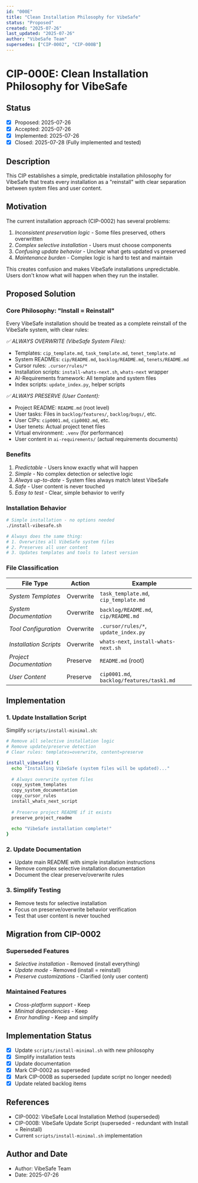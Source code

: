 ```yaml
---
id: "000E"
title: "Clean Installation Philosophy for VibeSafe"
status: "Proposed"
created: "2025-07-26"
last_updated: "2025-07-26"
author: "VibeSafe Team"
supersedes: ["CIP-0002", "CIP-000B"]
---
```


# CIP-000E: Clean Installation Philosophy for VibeSafe

## Status

- [x] Proposed: 2025-07-26
- [x] Accepted: 2025-07-26
- [x] Implemented: 2025-07-26
- [x] Closed: 2025-07-28 (Fully implemented and tested)

## Description

This CIP establishes a simple, predictable installation philosophy for VibeSafe that treats every installation as a "reinstall" with clear separation between system files and user content.

## Motivation

The current installation approach (CIP-0002) has several problems:

1. *Inconsistent preservation logic* - Some files preserved, others overwritten
2. *Complex selective installation* - Users must choose components
3. *Confusing update behavior* - Unclear what gets updated vs preserved
4. *Maintenance burden* - Complex logic is hard to test and maintain

This creates confusion and makes VibeSafe installations unpredictable. Users don't know what will happen when they run the installer.

## Proposed Solution

### Core Philosophy: "Install = Reinstall"

Every VibeSafe installation should be treated as a complete reinstall of the VibeSafe system, with clear rules:

*✅ ALWAYS OVERWRITE (VibeSafe System Files):*
- Templates: `cip_template.md`, `task_template.md`, `tenet_template.md`
- System READMEs: `cip/README.md`, `backlog/README.md`, `tenets/README.md`
- Cursor rules: `.cursor/rules/*` 
- Installation scripts: `install-whats-next.sh`, `whats-next` wrapper
- AI-Requirements framework: All template and system files
- Index scripts: `update_index.py`, helper scripts

*✅ ALWAYS PRESERVE (User Content):*
- Project README: `README.md` (root level)
- User tasks: Files in `backlog/features/`, `backlog/bugs/`, etc.
- User CIPs: `cip0001.md`, `cip0002.md`, etc.
- User tenets: Actual project tenet files
- Virtual environment: `.venv` (for performance)
- User content in `ai-requirements/` (actual requirements documents)

### Benefits

1. *Predictable* - Users know exactly what will happen
2. *Simple* - No complex detection or selective logic
3. *Always up-to-date* - System files always match latest VibeSafe
4. *Safe* - User content is never touched
5. *Easy to test* - Clear, simple behavior to verify

### Installation Behavior

```bash
# Simple installation - no options needed
./install-vibesafe.sh

# Always does the same thing:
# 1. Overwrites all VibeSafe system files  
# 2. Preserves all user content
# 3. Updates templates and tools to latest version
```

### File Classification

| File Type | Action | Example |
|-----------|--------|---------|
| *System Templates* | Overwrite | `task_template.md`, `cip_template.md` |
| *System Documentation* | Overwrite | `backlog/README.md`, `cip/README.md` |
| *Tool Configuration* | Overwrite | `.cursor/rules/*`, `update_index.py` |
| *Installation Scripts* | Overwrite | `whats-next`, `install-whats-next.sh` |
| *Project Documentation* | Preserve | `README.md` (root) |
| *User Content* | Preserve | `cip0001.md`, `backlog/features/task1.md` |

## Implementation

### 1. Update Installation Script

Simplify `scripts/install-minimal.sh`:

```bash
# Remove all selective installation logic
# Remove update/preserve detection 
# Clear rules: templates=overwrite, content=preserve

install_vibesafe() {
  echo "Installing VibeSafe (system files will be updated)..."
  
  # Always overwrite system files
  copy_system_templates
  copy_system_documentation  
  copy_cursor_rules
  install_whats_next_script
  
  # Preserve project README if it exists
  preserve_project_readme
  
  echo "VibeSafe installation complete!"
}
```

### 2. Update Documentation

- Update main README with simple installation instructions
- Remove complex selective installation documentation
- Document the clear preserve/overwrite rules

### 3. Simplify Testing

- Remove tests for selective installation
- Focus on preserve/overwrite behavior verification
- Test that user content is never touched

## Migration from CIP-0002

### Superseded Features

- *Selective installation* - Removed (install everything)
- *Update mode* - Removed (install = reinstall) 
- *Preserve customizations* - Clarified (only user content)

### Maintained Features

- *Cross-platform support* - Keep
- *Minimal dependencies* - Keep
- *Error handling* - Keep and simplify

## Implementation Status

- [x] Update `scripts/install-minimal.sh` with new philosophy
- [x] Simplify installation tests  
- [x] Update documentation
- [x] Mark CIP-0002 as superseded
- [x] Mark CIP-000B as superseded (update script no longer needed)
- [x] Update related backlog items

## References

- CIP-0002: VibeSafe Local Installation Method (superseded)
- CIP-000B: VibeSafe Update Script (superseded - redundant with Install = Reinstall)
- Current `scripts/install-minimal.sh` implementation

## Author and Date

- Author: VibeSafe Team
- Date: 2025-07-26 